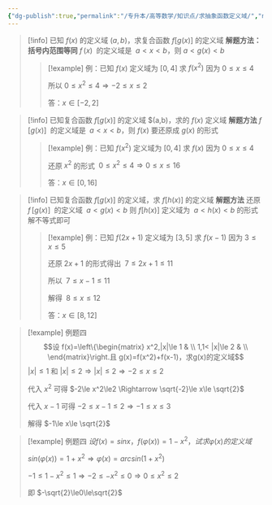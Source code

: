 ```yaml
---
{"dg-publish":true,"permalink":"/专升本/高等数学/知识点/求抽象函数定义域/","noteIcon":""}
---
```


>[!info] 已知 $f(x)$ 的定义域 $(a,b)$，求复合函数 $f[g(x)]$ 的定义域 
>**解题方法：括号内范围等同**
>$f\,(x)\;$ 的定义域是 $\;a<x<b$，则 $a<g(x)<b$
>
>>[!example] 例：已知 $f(x)$ 定义域为 $[0,4]$ 求 $f(x^2)$
>>因为 $0\le x\le4$ 
>>
>>所以 $0\le x^2 \le 4\Rightarrow -2\le  x\le2$
>>
>>答：$x\in [-2,2]$

>[!info] 已知复合函数 $f[g(x)]$ 的定义域 $(a,b)，求的 $f(x)$ 定义域 
>**解题方法**
>$f\,[g(x)]\;$ 的定义域是 $\;a<x<b$，则 $f(x)$  要还原成 $g(x)$ 的形式
>
>>[!example] 例：已知 $f(x^2)$ 定义域为 $[0,4]$ 求 $f(x)$
>>因为 $0\le x\le4$ 
>>
>>还原$\;x^2$ 的形式 $\; 0\le x^2\le4 \Rightarrow 0\le x\le16$ 
>>
>>答：$x\in [0,16]$

>[!info] 已知复合函数 $f[g(x)]$ 的定义域，求 $f[h(x)]$ 的定义域
>**解题方法**
>还原 $f\,[g(x)]\;$ 的定义域 $\;a<g(x)<b$
>则 $f[h(x)]$  定义域为 $\;a<h(x)<b$ 的形式
>解不等式即可
>
>>[!example] 例：已知 $f(2x+1)$ 定义域为 $[3,5]$ 求 $f(x-1)$
>>因为 $3\le x\le5$ 
>>
>>还原$\;2x+1$ 的形式得出 $\; 7\le 2x+1\le11$
>>
>>所以 $\; 7\le x-1\le11$
>>
>>解得 $\; 8\le x\le12$
>>
>>答：$x\in [8,12]$

>[!example] 例题四
>$$设 f(x)=\left\{\begin{matrix}
x^2,|x|\le 1  & \\
1,1< |x|\le 2  & \\
\end{matrix}\right.且 g(x)=f(x^2)+f(x-1)，求g(x)的定义域$$
> $|x| \le 1$ 和 $|x| \le 2\Rightarrow |x|\le2 \Rightarrow -2\le x\le2$ 
> 
> 代入 $x^2$ 可得 $-2\le x^2\le2 \Rightarrow \sqrt{-2}\le x\le \sqrt{2}$
> 
> 代入 $x-1$ 可得 $-2\le x-1\le2 \Rightarrow -1\le x\le 3$
> 
> 解得 $-1\le x\le \sqrt{2}$

>[!example] 例题四
>$设f(x)=sinx，f(\varphi(x))=1-x^2，试求 \varphi(x)的定义域$
>
>$sin(\varphi(x))=1+x^2 \Rightarrow \varphi(x)=arcsin(1+x^2)$
>
>$-1\le1-x^2\le1 \Rightarrow -2\le -x^2\le0 \Rightarrow 0 \le x^2\le2$
>
>即 $-\sqrt{2}\le0\le\sqrt{2}$